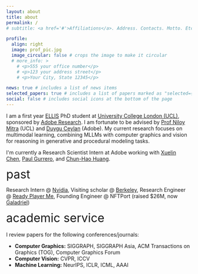 ```yaml
---
layout: about
title: about
permalink: /
# subtitle: <a href='#'>Affiliations</a>. Address. Contacts. Motto. Etc.

profile:
  align: right
  image: prof_pic.jpg
  image_circular: false # crops the image to make it circular
  # more_info: >
    # <p>555 your office number</p>
    # <p>123 your address street</p>
    # <p>Your City, State 12345</p>

news: true # includes a list of news items
selected_papers: true # includes a list of papers marked as "selected={true}"
social: false # includes social icons at the bottom of the page
---
```


I am a first year [ELLIS](https://ellis.eu/phd-postdoc) PhD student at [University College London (UCL)](https://www.ucl.ac.uk/), sponsored by [Adobe Research](https://research.adobe.com/). I am fortunate to be advised by [Prof Niloy Mitra](http://www0.cs.ucl.ac.uk/staff/n.mitra/) (UCL) and [Duygu Ceylan](https://www.duygu-ceylan.com/) (Adobe). My current research focuses on multimodal learning, combining MLLMs with computer graphics and vision for reasoning in generative and procedural modeling tasks.

I'm currently a Research Scientist Intern at Adobe working with [Xuelin Chen](https://xuelin-chen.github.io/), [Paul Gurrero](https://paulguerrero.net/), and [Chun-Hao Huang](https://research.adobe.com/person/paulchhuang/).

<span style="font-size: 32px;">past</span>

Research Intern @ [Nvidia](https://www.nvidia.com/en-us/), Visiting scholar @ [Berkeley](https://www.berkeley.edu/),  Research Engineer @ [Ready Player Me](https://readyplayer.me/), Founding Engineer @ NFTPort (raised $26M, now [Galadriel](https://galadriel.com/))
<br>

<span style="font-size: 32px;">academic service</span>
<br><br>
  I review papers for the following conferences/journals:

  <ul>
    <li><strong>Computer Graphics:</strong> SIGGRAPH, SIGGRAPH Asia, ACM Transactions on Graphics (TOG), Computer Graphics Forum</li>
    <li><strong>Computer Vision:</strong> CVPR, ICCV</li>
    <li><strong>Machine Learning:</strong> NeurIPS, ICLR, ICML, AAAI</li>
  </ul>

<br>


<!-- Write your biography here. Tell the world about yourself. Link to your favorite [subreddit](http://reddit.com). You can put a picture in, too. The code is already in, just name your picture `prof_pic.jpg` and put it in the `img/` folder.

Put your address / P.O. box / other info right below your picture. You can also disable any of these elements by editing `profile` property of the YAML header of your `_pages/about.md`. Edit `_bibliography/papers.bib` and Jekyll will render your [publications page](/al-folio/publications/) automatically.

Link to your social media connections, too. This theme is set up to use [Font Awesome icons](https://fontawesome.com/) and [Academicons](https://jpswalsh.github.io/academicons/), like the ones below. Add your Facebook, Twitter, LinkedIn, Google Scholar, or just disable all of them. -->
